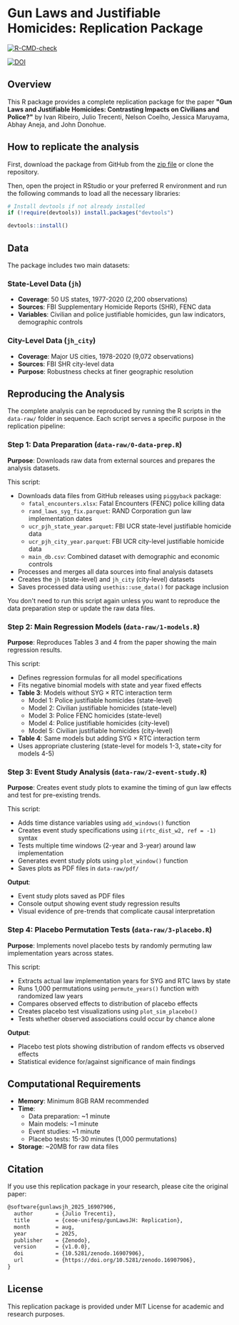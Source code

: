 # Gun Laws and Justifiable Homicides: Replication Package

[![R-CMD-check](https://github.com/ceoe-unifesp/gunLawsJH/actions/workflows/R-CMD-check.yaml/badge.svg)](https://github.com/ceoe-unifesp/gunLawsJH/actions/workflows/R-CMD-check.yaml)

[![DOI](https://zenodo.org/badge/DOI/10.5281/zenodo.16907906.svg)](https://doi.org/10.5281/zenodo.16907906)


## Overview

This R package provides a complete replication package for the paper **"Gun Laws and Justifiable Homicides: Contrasting Impacts on Civilians and Police?"** by Ivan Ribeiro, Julio Trecenti, Nelson Coelho, Jessica Maruyama, Abhay Aneja, and John Donohue.

## How to replicate the analysis

First, download the package from GitHub from the [zip file](https://github.com/ceoe-unifesp/gunLawsJH/archive/refs/heads/main.zip) or clone the repository.

Then, open the project in RStudio or your preferred R environment and run the following commands to load all the necessary libraries:

```r
# Install devtools if not already installed
if (!require(devtools)) install.packages("devtools")

devtools::install()
```

## Data

The package includes two main datasets:

### State-Level Data (`jh`)
- **Coverage**: 50 US states, 1977-2020 (2,200 observations)
- **Sources**: FBI Supplementary Homicide Reports (SHR), FENC data
- **Variables**: Civilian and police justifiable homicides, gun law indicators, demographic controls

### City-Level Data (`jh_city`)
- **Coverage**: Major US cities, 1978-2020 (9,072 observations)  
- **Sources**: FBI SHR city-level data
- **Purpose**: Robustness checks at finer geographic resolution

## Reproducing the Analysis

The complete analysis can be reproduced by running the R scripts in the `data-raw/` folder in sequence. Each script serves a specific purpose in the replication pipeline:

### Step 1: Data Preparation (`data-raw/0-data-prep.R`)

**Purpose**: Downloads raw data from external sources and prepares the analysis datasets.

This script:
- Downloads data files from GitHub releases using `piggyback` package:
  - `fatal_encounters.xlsx`: Fatal Encounters (FENC) police killing data
  - `rand_laws_syg_fix.parquet`: RAND Corporation gun law implementation dates
  - `ucr_pjh_state_year.parquet`: FBI UCR state-level justifiable homicide data
  - `ucr_pjh_city_year.parquet`: FBI UCR city-level justifiable homicide data
  - `main_db.csv`: Combined dataset with demographic and economic controls
- Processes and merges all data sources into final analysis datasets
- Creates the `jh` (state-level) and `jh_city` (city-level) datasets
- Saves processed data using `usethis::use_data()` for package inclusion

You don't need to run this script again unless you want to reproduce the data preparation step or update the raw data files.

### Step 2: Main Regression Models (`data-raw/1-models.R`)

**Purpose**: Reproduces Tables 3 and 4 from the paper showing the main regression results.

This script:
- Defines regression formulas for all model specifications
- Fits negative binomial models with state and year fixed effects
- **Table 3**: Models without SYG × RTC interaction term
  - Model 1: Police justifiable homicides (state-level)
  - Model 2: Civilian justifiable homicides (state-level)  
  - Model 3: Police FENC homicides (state-level)
  - Model 4: Police justifiable homicides (city-level)
  - Model 5: Civilian justifiable homicides (city-level)
- **Table 4**: Same models but adding SYG × RTC interaction term
- Uses appropriate clustering (state-level for models 1-3, state+city for models 4-5)

### Step 3: Event Study Analysis (`data-raw/2-event-study.R`)

**Purpose**: Creates event study plots to examine the timing of gun law effects and test for pre-existing trends.

This script:
- Adds time distance variables using `add_windows()` function
- Creates event study specifications using `i(rtc_dist_w2, ref = -1)` syntax
- Tests multiple time windows (2-year and 3-year) around law implementation
- Generates event study plots using `plot_window()` function
- Saves plots as PDF files in `data-raw/pdf/`

**Output**: 
- Event study plots saved as PDF files
- Console output showing event study regression results
- Visual evidence of pre-trends that complicate causal interpretation

### Step 4: Placebo Permutation Tests (`data-raw/3-placebo.R`)

**Purpose**: Implements novel placebo tests by randomly permuting law implementation years across states.

This script:
- Extracts actual law implementation years for SYG and RTC laws by state
- Runs 1,000 permutations using `permute_years()` function with randomized law years
- Compares observed effects to distribution of placebo effects
- Creates placebo test visualizations using `plot_sim_placebo()`
- Tests whether observed associations could occur by chance alone

**Output**:
- Placebo test plots showing distribution of random effects vs observed effects
- Statistical evidence for/against significance of main findings

## Computational Requirements

- **Memory**: Minimum 8GB RAM recommended
- **Time**: 
  - Data preparation: ~1 minute
  - Main models: ~1 minute
  - Event studies: ~1 minute
  - Placebo tests: 15-30 minutes (1,000 permutations)
- **Storage**: ~20MB for raw data files

## Citation

If you use this replication package in your research, please cite the original paper:

```latex
@software{gunlawsjh_2025_16907906,
  author       = {Julio Trecenti},
  title        = {ceoe-unifesp/gunLawsJH: Replication},
  month        = aug,
  year         = 2025,
  publisher    = {Zenodo},
  version      = {v1.0.0},
  doi          = {10.5281/zenodo.16907906},
  url          = {https://doi.org/10.5281/zenodo.16907906},
}
```

## License

This replication package is provided under MIT License for academic and research purposes.
